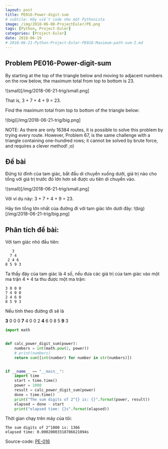 ```yaml
---
layout: post
title: PE016-Power-digit-sum
# subtile: Hãy viết code như một Pythonista
image: /img/2018-06-08-ProjectEuler/PE.png
tags: [Python, Project-Euler]
categories: [Project-Euler]
date: 2018-06-19
# 2018-06-21-Python-Project-Euler-PE018-Maximum-path-sum-I.md
---
```




## Problem PE016-Power-digit-sum
By starting at the top of the triangle below and moving to adjacent numbers on the row below, the maximum total from top to bottom is 23.

!(small)[/img/2018-06-21-trig/small.png]

That is, 3 + 7 + 4 + 9 = 23.

Find the maximum total from top to bottom of the triangle below:

!(big)[/img/2018-06-21-trig/big.png]

NOTE: As there are only 16384 routes, it is possible to solve this problem by trying every route. However, Problem 67, is the same challenge with a triangle containing one-hundred rows; it cannot be solved by brute force, and requires a clever method! ;o)



## Đề bài
Đứng từ đỉnh của tam giác, bắt đầu di chuyển xuống dưới, giá trị nào cho tổng với giá trị trước đó lớn hơn sẽ được ưu tiên di chuyển vào.

!(small)[/img/2018-06-21-trig/small.png]

Với ví dụ này: 3 + 7 + 4 + 9 = 23.

Hãy tìm tổng lớn nhất của đường đi với tam giác lớn dưới đây:
!(big)[/img/2018-06-21-trig/big.png]


## Phân tích đề bài:
Với tam giác nhỏ đầu tiên:

```
   3
  7 4
 2 4 6
8 5 9 3
```

Ta thấy đáy của tam giác là 4 số, nếu đưa các giá trị của tam giác vào một ma trận 4 * 4 ta thu được một ma trận:

```
3 0 0 0
7 4 0 0
2 4 6 0
8 5 9 3
```

Nếu tính theo đường đi sẽ là

**3** 0 0 0
**7** 4 0 0
2 **4** 6 0
8 5 **9** 3






```Python
import math


def calc_power_digit_sum(power):
    numbers = int(math.pow(2, power))
    # print(numbers)
    return sum([int(number) for number in str(numbers)])


if __name__ == "__main__":
    import time
    start = time.time()
    power = 1000
    result = calc_power_digit_sum(power)
    done = time.time()
    print("The sum digits of 2^{} is: {}".format(power, result))
    elapsed = done - start
    print("elapsed time: {}s".format(elapsed))

```

Thời gian chạy trên máy của tôi:
```
The sum digits of 2^1000 is: 1366
elapsed time: 0.00020003318786621094s

```




Source-code:
[PE-016](https://github.com/quangvinh86/python-projecteuler/tree/master/PE-016)
